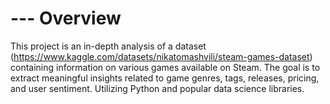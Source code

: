 # --- Overview

This project is an in-depth analysis of a dataset (https://www.kaggle.com/datasets/nikatomashvili/steam-games-dataset) containing information on various games available on Steam. The goal is to extract meaningful insights related to game genres, tags, releases, pricing, and user sentiment. Utilizing Python and popular data science libraries.
